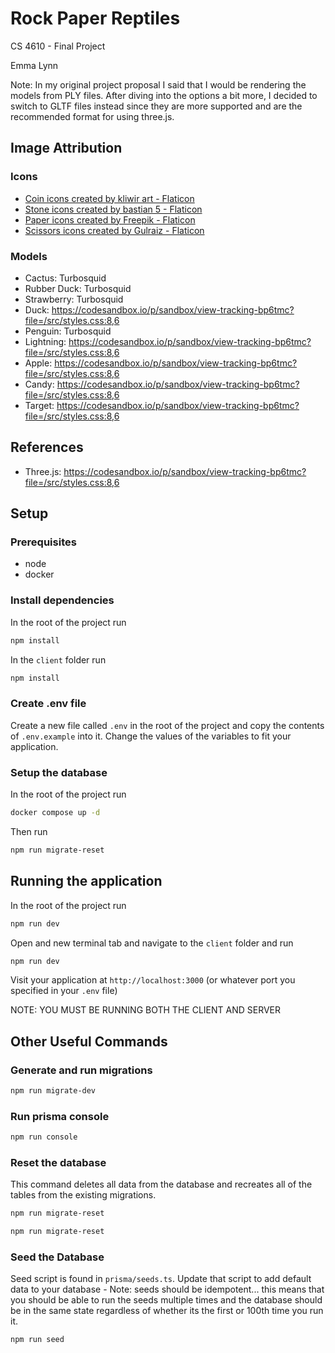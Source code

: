 # Rock Paper Reptiles
CS 4610 - Final Project

Emma Lynn

Note: In my original project proposal I said that I would be rendering the models from PLY files. After diving into the options a bit more,
I decided to switch to GLTF files instead since they are more supported and are the recommended format for using three.js.

## Image Attribution

### Icons

* <a href="https://www.flaticon.com/free-icons/coin" title="coin icons">Coin icons created by kliwir art - Flaticon</a>
* <a href="https://www.flaticon.com/free-icons/stone" title="stone icons">Stone icons created by bastian 5 - Flaticon</a>
* <a href="https://www.flaticon.com/free-icons/paper" title="paper icons">Paper icons created by Freepik - Flaticon</a>
* <a href="https://www.flaticon.com/free-icons/scissors" title="scissors icons">Scissors icons created by Gulraiz - Flaticon</a>

### Models
* Cactus: Turbosquid
* Rubber Duck: Turbosquid
* Strawberry: Turbosquid
* Duck: https://codesandbox.io/p/sandbox/view-tracking-bp6tmc?file=/src/styles.css:8,6
* Penguin: Turbosquid
* Lightning: https://codesandbox.io/p/sandbox/view-tracking-bp6tmc?file=/src/styles.css:8,6
* Apple: https://codesandbox.io/p/sandbox/view-tracking-bp6tmc?file=/src/styles.css:8,6
* Candy: https://codesandbox.io/p/sandbox/view-tracking-bp6tmc?file=/src/styles.css:8,6
* Target: https://codesandbox.io/p/sandbox/view-tracking-bp6tmc?file=/src/styles.css:8,6

## References
* Three.js: https://codesandbox.io/p/sandbox/view-tracking-bp6tmc?file=/src/styles.css:8,6

## Setup
### Prerequisites
- node
- docker

### Install dependencies
In the root of the project run

```bash
npm install
```

In the `client` folder run
```bash
npm install
```

### Create .env file
Create a new file called `.env` in the root of the project and copy the contents of `.env.example` into it.
Change the values of the variables to fit your application.

### Setup the database
In the root of the project run
```bash
docker compose up -d
```

Then run
```bash
npm run migrate-reset
```

## Running the application
In the root of the project run
```bash
npm run dev
```

Open and new terminal tab and navigate to the `client` folder and run
```bash
npm run dev
```

Visit your application at `http://localhost:3000` (or whatever port you specified in your `.env` file)

NOTE: YOU MUST BE RUNNING BOTH THE CLIENT AND SERVER

## Other Useful Commands
### Generate and run migrations
```bash
npm run migrate-dev
```

### Run prisma console
```bash
npm run console
```

### Reset the database
This command deletes all data from the database and recreates all of the tables from the existing migrations.
```bash
npm run migrate-reset
```

```bash
npm run migrate-reset
```

### Seed the Database
Seed script is found in `prisma/seeds.ts`. Update that script to add default data to your database - Note: seeds should be idempotent... this means that you should be able to run the seeds multiple times and the database should be in the same state regardless of whether its the first or 100th time you run it.

```bash
npm run seed
```